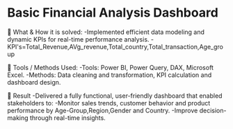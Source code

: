 # Basic Financial Analysis Dashboard
🔹 What & How it is solved:
-Implemented efficient data modeling and dynamic KPIs for real-time performance analysis.
-KPI's=Total_Revenue,AVg_revenue,Total_country,Total_transaction,Age_group

🔹 Tools / Methods Used:
-Tools: Power BI, Power Query, DAX, Microsoft Excel.
-Methods: Data cleaning and transformation, KPI calculation and dashboard design.

🔹 Result
-Delivered a fully functional, user-friendly dashboard that enabled stakeholders to:
-Monitor sales trends, customer behavior and product performance by Age-Group,Region,Gender and Country.
-Improve decision-making through real-time insights.

